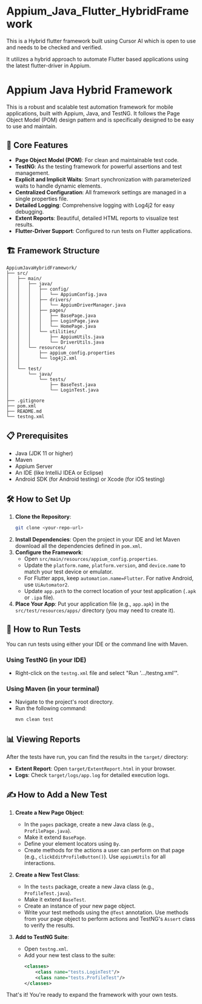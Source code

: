 # Appium_Java_Flutter_HybridFramework
 This is a Hybrid flutter framework built using Cursor AI which is open to use and needs to be checked and verified.

It utilizes a hybrid approach to automate Flutter based applications using the latest flutter-driver in Appium.

# Appium Java Hybrid Framework

This is a robust and scalable test automation framework for mobile applications, built with Appium, Java, and TestNG. It follows the Page Object Model (POM) design pattern and is specifically designed to be easy to use and maintain.

## 🚀 Core Features

- **Page Object Model (POM)**: For clean and maintainable test code.
- **TestNG**: As the testing framework for powerful assertions and test management.
- **Explicit and Implicit Waits**: Smart synchronization with parameterized waits to handle dynamic elements.
- **Centralized Configuration**: All framework settings are managed in a single properties file.
- **Detailed Logging**: Comprehensive logging with Log4j2 for easy debugging.
- **Extent Reports**: Beautiful, detailed HTML reports to visualize test results.
- **Flutter-Driver Support**: Configured to run tests on Flutter applications.

## 🏗️ Framework Structure

```
AppiumJavaHybridFramework/
├── src/
│   ├── main/
│   │   ├── java/
│   │   │   ├── config/
│   │   │   │   └── AppiumConfig.java
│   │   │   ├── drivers/
│   │   │   │   └── AppiumDriverManager.java
│   │   │   ├── pages/
│   │   │   │   ├── BasePage.java
│   │   │   │   ├── LoginPage.java
│   │   │   │   └── HomePage.java
│   │   │   └── utilities/
│   │   │       ├── AppiumUtils.java
│   │   │       └── DriverUtils.java
│   │   └── resources/
│   │       ├── appium_config.properties
│   │       └── log4j2.xml
│   │
│   └── test/
│       └── java/
│           └── tests/
│               ├── BaseTest.java
│               └── LoginTest.java
│
├── .gitignore
├── pom.xml
├── README.md
└── testng.xml
```

## 📋 Prerequisites

- Java (JDK 11 or higher)
- Maven
- Appium Server
- An IDE (like IntelliJ IDEA or Eclipse)
- Android SDK (for Android testing) or Xcode (for iOS testing)

## 🛠️ How to Set Up

1.  **Clone the Repository**: 
    ```bash
    git clone <your-repo-url>
    ```
2.  **Install Dependencies**: Open the project in your IDE and let Maven download all the dependencies defined in `pom.xml`.
3.  **Configure the Framework**:
    -   Open `src/main/resources/appium_config.properties`.
    -   Update the `platform.name`, `platform.version`, and `device.name` to match your test device or emulator.
    -   For Flutter apps, keep `automation.name=Flutter`. For native Android, use `UiAutomator2`.
    -   Update `app.path` to the correct location of your test application (`.apk` or `.ipa` file).
4.  **Place Your App**: Put your application file (e.g., `app.apk`) in the `src/test/resources/apps/` directory (you may need to create it).

## 🚀 How to Run Tests

You can run tests using either your IDE or the command line with Maven.

### Using TestNG (in your IDE)
-   Right-click on the `testng.xml` file and select "Run '.../testng.xml'".

### Using Maven (in your terminal)
-   Navigate to the project's root directory.
-   Run the following command:
    ```bash
    mvn clean test
    ```

## 📊 Viewing Reports

After the tests have run, you can find the results in the `target/` directory:
-   **Extent Report**: Open `target/ExtentReport.html` in your browser.
-   **Logs**: Check `target/logs/app.log` for detailed execution logs.

## ✍️ How to Add a New Test

1.  **Create a New Page Object**:
    -   In the `pages` package, create a new Java class (e.g., `ProfilePage.java`).
    -   Make it extend `BasePage`.
    -   Define your element locators using `By`.
    -   Create methods for the actions a user can perform on that page (e.g., `clickEditProfileButton()`). Use `appiumUtils` for all interactions.

2.  **Create a New Test Class**:
    -   In the `tests` package, create a new Java class (e.g., `ProfileTest.java`).
    -   Make it extend `BaseTest`.
    -   Create an instance of your new page object.
    -   Write your test methods using the `@Test` annotation. Use methods from your page object to perform actions and TestNG's `Assert` class to verify the results.

3.  **Add to TestNG Suite**:
    -   Open `testng.xml`.
    -   Add your new test class to the suite:
        ```xml
        <classes>
            <class name="tests.LoginTest"/>
            <class name="tests.ProfileTest"/> 
        </classes>
        ```

That's it! You're ready to expand the framework with your own tests. 
